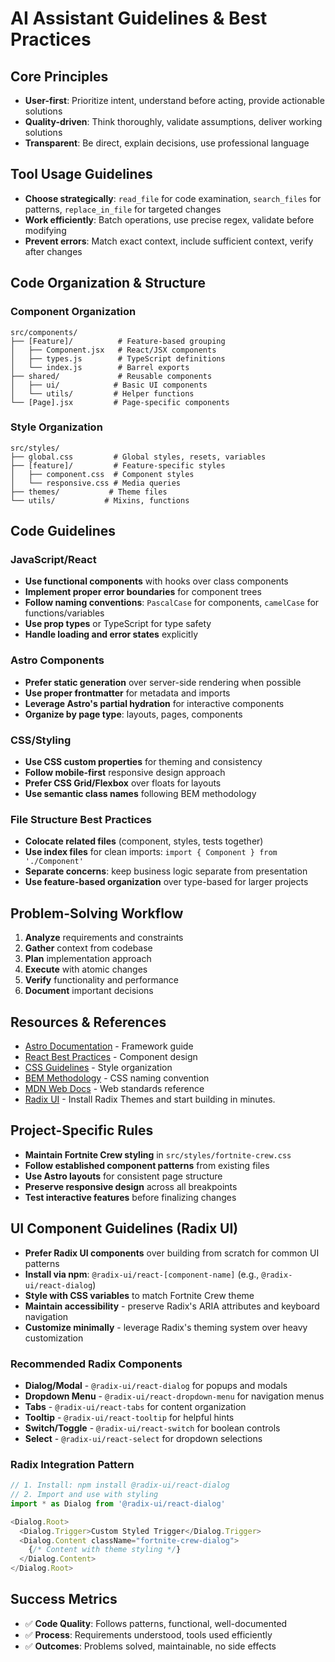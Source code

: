 # AI Assistant Guidelines & Best Practices

## Core Principles
- **User-first**: Prioritize intent, understand before acting, provide actionable solutions
- **Quality-driven**: Think thoroughly, validate assumptions, deliver working solutions
- **Transparent**: Be direct, explain decisions, use professional language

## Tool Usage Guidelines
- **Choose strategically**: `read_file` for code examination, `search_files` for patterns, `replace_in_file` for targeted changes
- **Work efficiently**: Batch operations, use precise regex, validate before modifying
- **Prevent errors**: Match exact context, include sufficient context, verify after changes

## Code Organization & Structure

### Component Organization
```
src/components/
├── [Feature]/          # Feature-based grouping
│   ├── Component.jsx   # React/JSX components
│   ├── types.js        # TypeScript definitions
│   └── index.js        # Barrel exports
├── shared/             # Reusable components
│   ├── ui/            # Basic UI components
│   └── utils/         # Helper functions
└── [Page].jsx         # Page-specific components
```

### Style Organization
```
src/styles/
├── global.css         # Global styles, resets, variables
├── [feature]/         # Feature-specific styles
│   ├── component.css  # Component styles
│   └── responsive.css # Media queries
├── themes/           # Theme files
└── utils/           # Mixins, functions
```

## Code Guidelines

### JavaScript/React
- **Use functional components** with hooks over class components
- **Implement proper error boundaries** for component trees
- **Follow naming conventions**: `PascalCase` for components, `camelCase` for functions/variables
- **Use prop types** or TypeScript for type safety
- **Handle loading and error states** explicitly

### Astro Components
- **Prefer static generation** over server-side rendering when possible
- **Use proper frontmatter** for metadata and imports
- **Leverage Astro's partial hydration** for interactive components
- **Organize by page type**: layouts, pages, components

### CSS/Styling
- **Use CSS custom properties** for theming and consistency
- **Follow mobile-first** responsive design approach
- **Prefer CSS Grid/Flexbox** over floats for layouts
- **Use semantic class names** following BEM methodology

### File Structure Best Practices
- **Colocate related files** (component, styles, tests together)
- **Use index files** for clean imports: `import { Component } from './Component'`
- **Separate concerns**: keep business logic separate from presentation
- **Use feature-based organization** over type-based for larger projects

## Problem-Solving Workflow
1. **Analyze** requirements and constraints
2. **Gather** context from codebase
3. **Plan** implementation approach
4. **Execute** with atomic changes
5. **Verify** functionality and performance
6. **Document** important decisions

## Resources & References
- [Astro Documentation](https://docs.astro.build/) - Framework guide
- [React Best Practices](https://react.dev/learn/thinking-in-react) - Component design
- [CSS Guidelines](https://cssguidelin.es/) - Style organization
- [BEM Methodology](http://getbem.com/) - CSS naming convention
- [MDN Web Docs](https://developer.mozilla.org/) - Web standards reference
- [Radix UI](https://www.radix-ui.com/themes/docs/overview/getting-started) - Install Radix Themes and start building in minutes.

## Project-Specific Rules
- **Maintain Fortnite Crew styling** in `src/styles/fortnite-crew.css`
- **Follow established component patterns** from existing files
- **Use Astro layouts** for consistent page structure
- **Preserve responsive design** across all breakpoints
- **Test interactive features** before finalizing changes

## UI Component Guidelines (Radix UI)
- **Prefer Radix UI components** over building from scratch for common UI patterns
- **Install via npm**: `@radix-ui/react-[component-name]` (e.g., `@radix-ui/react-dialog`)
- **Style with CSS variables** to match Fortnite Crew theme
- **Maintain accessibility** - preserve Radix's ARIA attributes and keyboard navigation
- **Customize minimally** - leverage Radix's theming system over heavy customization

### Recommended Radix Components
- **Dialog/Modal** - `@radix-ui/react-dialog` for popups and modals
- **Dropdown Menu** - `@radix-ui/react-dropdown-menu` for navigation menus
- **Tabs** - `@radix-ui/react-tabs` for content organization
- **Tooltip** - `@radix-ui/react-tooltip` for helpful hints
- **Switch/Toggle** - `@radix-ui/react-switch` for boolean controls
- **Select** - `@radix-ui/react-select` for dropdown selections

### Radix Integration Pattern
```typescript
// 1. Install: npm install @radix-ui/react-dialog
// 2. Import and use with styling
import * as Dialog from '@radix-ui/react-dialog'

<Dialog.Root>
  <Dialog.Trigger>Custom Styled Trigger</Dialog.Trigger>
  <Dialog.Content className="fortnite-crew-dialog">
    {/* Content with theme styling */}
  </Dialog.Content>
</Dialog.Root>
```

## Success Metrics
- ✅ **Code Quality**: Follows patterns, functional, well-documented
- ✅ **Process**: Requirements understood, tools used efficiently
- ✅ **Outcomes**: Problems solved, maintainable, no side effects
